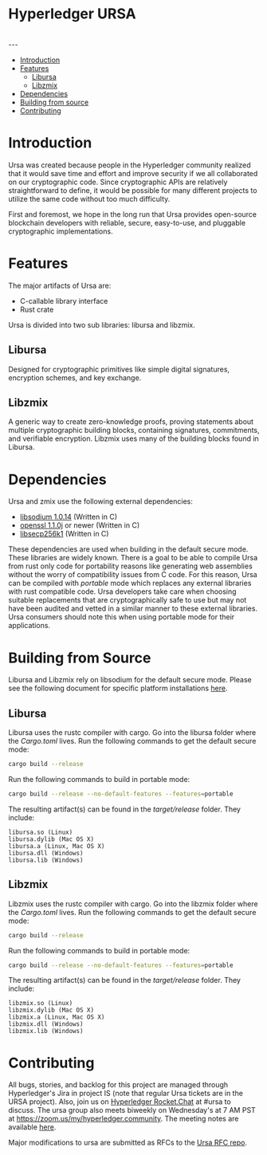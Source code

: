 <p align="center"><h1>Hyperledger URSA</h1></p><br>
---

- [Introduction](#introduction)
- [Features](#features)
    - [Libursa](#Libursa)
    - [Libzmix](#libzmix)
- [Dependencies](#dependencies)
- [Building from source](#building-from-source)
- [Contributing](#contributing)

# Introduction

Ursa was created because people in the Hyperledger community realized that it would save time and effort and improve security if we all collaborated on our cryptographic code. Since cryptographic APIs are relatively straightforward to define, it would be possible for many different projects to utilize the same code without too much difficulty.

First and foremost, we hope in the long run that Ursa provides open-source blockchain developers with reliable, secure, easy-to-use, and pluggable cryptographic implementations.

# Features
The major artifacts of Ursa are:
- C-callable library interface
- Rust crate

Ursa is divided into two sub libraries: libursa and libzmix.

## Libursa

Designed for cryptographic primitives like simple digital signatures, encryption schemes, and key exchange.

## Libzmix
A generic way to create zero-knowledge proofs, proving statements about multiple cryptographic building blocks, containing signatures, commitments, and verifiable encryption. Libzmix uses many of the building blocks found in Libursa.

# Dependencies

Ursa and zmix use the following external dependencies:

- [libsodium 1.0.14](https://download.libsodium.org/libsodium/releases/old/libsodium-1.0.14.tar.gz) (Written in C)
- [openssl 1.1.0j](https://www.openssl.org/source/openssl-1.1.0j.tar.gz) or newer (Written in C)
- [libsecp256k1](https://github.com/bitcoin-core/secp256k1) (Written in C)

These dependencies are used when building in the default secure mode. These libraries are widely known.
There is a goal to be able to compile Ursa from rust only code for portability reasons like generating web assemblies without
the worry of compatibility issues from C code. For this reason, Ursa can be compiled with *portable* mode which replaces any external
libraries with rust compatible code. Ursa developers take care when choosing suitable replacements that are cryptographically safe to use
but may not have been audited and vetted in a similar manner to these external libraries. Ursa consumers should note this when using
portable mode for their applications.

# Building from Source
Libursa and Libzmix rely on libsodium for the default secure mode. Please see the following document for specific
platform installations [here](docs/build-enviroment.md).

## Libursa
Libursa uses the rustc compiler with cargo. Go into the libursa folder where the *Cargo.toml* lives.
Run the following commands to get the default secure mode:
```bash
cargo build --release
```

Run the following commands to build in portable mode:

```bash
cargo build --release --no-default-features --features=portable
```

The resulting artifact(s) can be found in the *target/release* folder. They include:

    libursa.so (Linux)
    libursa.dylib (Mac OS X)
    libursa.a (Linux, Mac OS X)
    libursa.dll (Windows)
    libursa.lib (Windows)

## Libzmix

Libzmix uses the rustc compiler with cargo. Go into the libzmix folder where the *Cargo.toml* lives.
Run the following commands to get the default secure mode:
```bash
cargo build --release
```

Run the following commands to build in portable mode:

```bash
cargo build --release --no-default-features --features=portable
```

The resulting artifact(s) can be found in the *target/release* folder. They include:

    libzmix.so (Linux)
    libzmix.dylib (Mac OS X)
    libzmix.a (Linux, Mac OS X)
    libzmix.dll (Windows)
    libzmix.lib (Windows)
    
# Contributing

All bugs, stories, and backlog for this project are managed through Hyperledger's Jira in project IS (note that regular Ursa tickets are in the URSA project). Also, join us on [Hyperledger Rocket.Chat](https://chat.hyperledger.org) at #ursa to discuss. The ursa group also meets biweekly on Wednesday's at 7 AM PST at https://zoom.us/my/hyperledger.community. The meeting notes are available [here](https://docs.google.com/document/d/1Z_8o8k_PFRM4XfZyv9jH1_-IyN0CsCMI2JlrGsCX378/edit).

Major modifications to ursa are submitted as RFCs to the [Ursa RFC repo](https://github.com/hyperledger/ursa-rfcs). 


